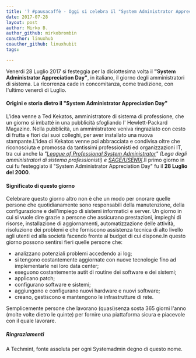```yaml
---
title: '? #pausacaffè - Oggi si celebra il "System Administrator Appreciation Day"'
date: 2017-07-28
layout: post
author: Mirko B.
author_github: mirkobrombin
coauthor: linuxhub
coauthor_github: linuxhubit
tags:

---
```

Venerdi 28 Luglio 2017 si festeggia per la diciottesima volta il <strong>"System Administrator Appreciation Day"</strong>, in italiano, il giorno degli amministratori di sistema. La ricorrenza cade in concomitanza, come tradizione,  con l'ultimo venerdi di Luglio.<h4>Origini e storia dietro il "System Administrator Appreciation Day"</h4>L'idea venne a Ted Kekatos, amministratore di sistema di professione, che un giorno si imbatté in una pubblicità sfogliando l' Hewlett-Packard Magazine. Nella pubblicità, un amministratore veniva ringraziato con cesto di frutta e fiori dai suoi colleghi, per aver installato una nuova stampante.L'idea di Kekatos venne poi abbracciata e condivisa oltre che riconosciuta e promossa da tantissimi professionisti ed organizzazioni IT, tra cui anche la <em>"<a href="https://lopsa.org">League of Professional System Administrator</a>" (Lega degli amministratori di sistema professionisti) e <a href="https://it.wikipedia.org/wiki/USENIX">SAGE/USENIX</a></em>.Il primo giorno in cui fu festeggiato il "System Administrator Appreciation Day" fu il <strong>28 Luglio del 2000</strong>.<h4>Significato di questo giorno</h4>Celebrare questo giorno altro non è che un modo per onorare quelle persone che quotidianamente sono responsabili della manutenzione, della configurazione e dell'impiego di sistemi informatici e server. Un giorno in cui si vuole dire grazie a persone che assicurano prestazioni, impieghi di risorse, installazione di aggiornamenti, automatizzazione delle attività, risoluzione dei problemi  e che forniscono assistenza tecnica di alto livello agli utenti ed alla società facendo fronte al budget di cui dispone.In questo giorno possono sentirsi fieri quelle persone che:<ul>    <li>analizzano potenziali problemi accedendo ai log;</li>    <li>si tengono costantemente aggiornate con nuove tecnologie fino ad implementarle nei loro data center;</li>    <li>eseguono costantemente autit di routine dei software e dei sistemi;</li>    <li>applicano patch;</li>    <li>configurano software e sistemi;</li>    <li>aggiungono e configurano nuovi hardware e nuovi software;</li>    <li>creano, gestiscono e mantengono le infrastrutture di rete.</li></ul>Semplicemente persone che lavorano (quasi)senza sosta 365 giorni l'anno (molte volte dietro le quinte) per fornire una piattaforma sicura e piacevole con il quale lavorare.<h5>Ringraziamenti</h5>A Techmint, fonte assoluta per ogni Systemadmin degno di questo nome.&nbsp;